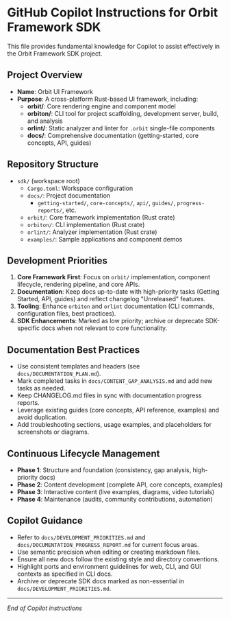 # GitHub Copilot Instructions for Orbit Framework SDK

This file provides fundamental knowledge for Copilot to assist effectively in the Orbit Framework SDK project.

## Project Overview

- **Name**: Orbit UI Framework
- **Purpose**: A cross-platform Rust-based UI framework, including:
  - **orbit/**: Core rendering engine and component model
  - **orbiton/**: CLI tool for project scaffolding, development server, build, and analysis
  - **orlint/**: Static analyzer and linter for `.orbit` single-file components
  - **docs/**: Comprehensive documentation (getting-started, core concepts, API, guides)

## Repository Structure

- `sdk/` (workspace root)
  - `Cargo.toml`: Workspace configuration
  - `docs/`: Project documentation
    - `getting-started/`, `core-concepts/`, `api/`, `guides/`, `progress-reports/`, etc.
  - `orbit/`: Core framework implementation (Rust crate)
  - `orbiton/`: CLI implementation (Rust crate)
  - `orlint/`: Analyzer implementation (Rust crate)
  - `examples/`: Sample applications and component demos

## Development Priorities

1. **Core Framework First**: Focus on `orbit/` implementation, component lifecycle, rendering pipeline, and core APIs.
2. **Documentation**: Keep docs up-to-date with high-priority tasks (Getting Started, API, guides) and reflect changelog "Unreleased" features.
3. **Tooling**: Enhance `orbiton` and `orlint` documentation (CLI commands, configuration files, best practices).
4. **SDK Enhancements**: Marked as low priority; archive or deprecate SDK-specific docs when not relevant to core functionality.

## Documentation Best Practices

- Use consistent templates and headers (see `docs/DOCUMENTATION_PLAN.md`).
- Mark completed tasks in `docs/CONTENT_GAP_ANALYSIS.md` and add new tasks as needed.
- Keep CHANGELOG.md files in sync with documentation progress reports.
- Leverage existing guides (core concepts, API reference, examples) and avoid duplication.
- Add troubleshooting sections, usage examples, and placeholders for screenshots or diagrams.

## Continuous Lifecycle Management

- **Phase 1**: Structure and foundation (consistency, gap analysis, high-priority docs)
- **Phase 2**: Content development (complete API, core concepts, examples)
- **Phase 3**: Interactive content (live examples, diagrams, video tutorials)
- **Phase 4**: Maintenance (audits, community contributions, automation)

## Copilot Guidance

- Refer to `docs/DEVELOPMENT_PRIORITIES.md` and `docs/DOCUMENTATION_PROGRESS_REPORT.md` for current focus areas.
- Use semantic precision when editing or creating markdown files.
- Ensure all new docs follow the existing style and directory conventions.
- Highlight ports and environment guidelines for web, CLI, and GUI contexts as specified in CLI docs.
- Archive or deprecate SDK docs marked as non-essential in `docs/DEVELOPMENT_PRIORITIES.md`.

---

*End of Copilot instructions*
